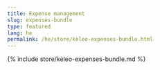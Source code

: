 ```yaml
---
title: Expense management
slug: expenses-bundle
type: featured
lang: he
permalink: /he/store/keleo-expenses-bundle.html
---
```


{% include store/keleo-expenses-bundle.md %}
